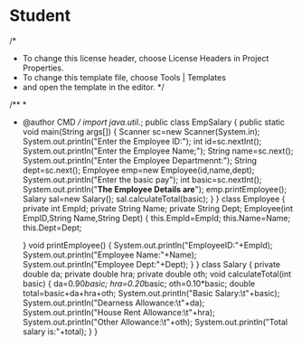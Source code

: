 # Student
/*
 * To change this license header, choose License Headers in Project Properties.
 * To change this template file, choose Tools | Templates
 * and open the template in the editor.
 */

/**
 *
 * @author CMD
 */
import java.util.*;
public class EmpSalary {
    public static void main(String args[])
    {
        Scanner sc=new Scanner(System.in);
        System.out.println("Enter the Employee ID:");
        int id=sc.nextInt();
        System.out.println("Enter the Employee Name;");
        String name=sc.next();
        System.out.println("Enter the Employee Departmennt:");
        String dept=sc.next();
        Employee emp=new Employee(id,name,dept);
        System.out.println("Enter the basic pay");
        int basic=sc.nextInt();
        System.out.println("********The Employee Details are********");
        emp.printEmployee();
        Salary sal=new Salary();
        sal.calculateTotal(basic);
    }
}
class Employee
{
    private int EmpId;
    private String Name;
    private String Dept;
    Employee(int EmpID,String Name,String Dept)
    {
        this.EmpId=EmpId;
        this.Name=Name;
        this.Dept=Dept;
        
    }
    void printEmployee()
    {
        System.out.println("EmployeeID:"+EmpId);
        System.out.println("Employee Name:"+Name);
        System.out.println("Employee Dept:"+Dept);
    }
}
class Salary
{
    private double da;
    private double hra;
    private double oth;
    void calculateTotal(int basic)
    {
        da=0.90*basic;
        hra=0.20*basic;
        oth=0.10*basic;
        double total=basic+da+hra+oth;
        System.out.println("Basic Salary:\t"+basic);
        System.out.println("Dearness Allowance:\t"+da);
        System.out.println("House Rent Allowance:\t"+hra);
        System.out.println("Other Allowance:\t"+oth);
        System.out.println("Total salary is:"+total);
    }
}
